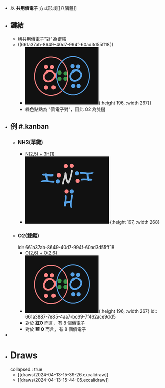 - 以 **共用價電子** 方式形成[[八隅體]]
- ## 鍵結
	- 稱共用價電子"對"為鍵結
	- ((661a37ab-8649-40d7-994f-60ad3d55ff18))
		- ![image.png](../assets/image_1712994440083_0.png){:height 196, :width 267}}
		- 綠色點點為 "價電子對"，因此 O2 為雙鍵
- ## 例 #.kanban
	- ### NH3(單鍵)
		- N(2,5) + 3H(1)
		- ![image.png](../assets/image_1712994166180_0.png){:height 197, :width 268}
	- ### O2(雙鍵)
	  id:: 661a37ab-8649-40d7-994f-60ad3d55ff18
		- O(2,6) + O(2,6)
		- ![image.png](../assets/image_1712994440083_0.png){:height 196, :width 267}
		  id:: 661a3887-7e85-4aa7-bc69-7f462ace9dd5
		- 對於 **紅O** 而言，有 8 個價電子
		- 對於 **藍 O** 而言，有 8 個價電子
-
- # Draws
  collapsed:: true
	- [[draws/2024-04-13-15-39-26.excalidraw]]
	- [[draws/2024-04-13-15-44-05.excalidraw]]